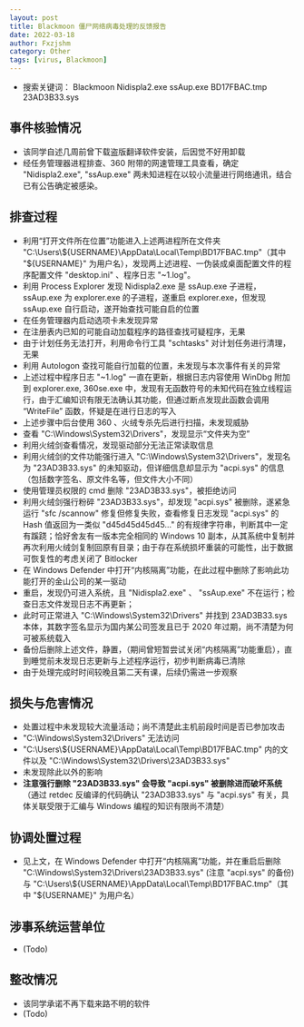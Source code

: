 ```yaml
---
layout: post
title: Blackmoon 僵尸网络病毒处理的反馈报告
date: 2022-03-18
author: Fxzjshm
category: Other
tags: [virus, Blackmoon]
---
```


* 搜索关键词： Blackmoon Nidispla2.exe ssAup.exe BD17FBAC.tmp 23AD3B33.sys

## 事件核验情况
* 该同学自述几周前曾下载盗版翻译软件安装，后因觉不好用卸载
* 经任务管理器进程排查、360 附带的网速管理工具查看，确定 "Nidispla2.exe", "ssAup.exe" 两未知进程在以较小流量进行网络通讯，结合已有公告确定被感染。

## 排查过程
* 利用“打开文件所在位置”功能进入上述两进程所在文件夹 "C:\Users\\\${USERNAME}\AppData\Local\Temp\BD17FBAC.tmp"（其中 "${USERNAME}" 为用户名），发现两上述进程、一伪装成桌面配置文件的程序配置文件 "desktop.ini" 、程序日志 "~1.log"。
* 利用 Process Explorer 发现 Nidispla2.exe 是 ssAup.exe 子进程，ssAup.exe 为 explorer.exe 的子进程，遂重启 explorer.exe，但发现 ssAup.exe 自行启动，遂开始查找可能自启的位置
* 在任务管理器内启动选项卡未发现异常
* 在注册表内已知的可能自动加载程序的路径查找可疑程序，无果
* 由于计划任务无法打开，利用命令行工具 "schtasks" 对计划任务进行清理，无果
* 利用 Autologon 查找可能自行加载的位置，未发现与本次事件有关的异常
* 上述过程中程序日志 "~1.log" 一直在更新，根据日志内容使用 WinDbg 附加到 explorer.exe, 360se.exe 中，发现有无函数符号的未知代码在独立线程运行，由于汇编知识有限无法确认其功能，但通过断点发现此函数会调用 “WriteFile” 函数，怀疑是在进行日志的写入
* 上述步骤中后台使用 360 、火绒专杀先后进行扫描，未发现威胁
* 查看 "C:\Windows\System32\Drivers"，发现显示“文件夹为空”
* 利用火绒剑查看情况，发现驱动部分无法正常读取信息
* 利用火绒剑的文件功能强行进入 "C:\Windows\System32\Drivers"，发现名为 "23AD3B33.sys" 的未知驱动，但详细信息却显示为 "acpi.sys" 的信息（包括数字签名、原文件名等，但文件大小不同）
* 使用管理员权限的 cmd 删除 "23AD3B33.sys"，被拒绝访问
* 利用火绒剑强行粉碎 "23AD3B33.sys"，却发现 "acpi.sys" 被删除，遂紧急运行 "sfc /scannow" 修复但修复失败，查看修复日志发现 "acpi.sys" 的 Hash 值返回为一类似 "d45d45d45d45..." 的有规律字符串，判断其中一定有蹊跷；恰好舍友有一版本完全相同的 Windows 10 副本，从其系统中复制并再次利用火绒剑复制回原有目录；由于存在系统损坏重装的可能性，出于数据可恢复性的考虑关闭了 Bitlocker
* 在 Windows Defender 中打开“内核隔离”功能，在此过程中删除了影响此功能打开的金山公司的某一驱动
* 重启，发现仍可进入系统，且 "Nidispla2.exe" 、 "ssAup.exe" 不在运行；检查日志文件发现日志不再更新；
* 此时可正常进入 "C:\Windows\System32\Drivers" 并找到 23AD3B33.sys 本体，其数字签名显示为国内某公司签发且已于 2020 年过期，尚不清楚为何可被系统载入
* 备份后删除上述文件，静置，（期间曾短暂尝试关闭“内核隔离”功能重启），直到睡觉前未发现日志更新与上述程序运行，初步判断病毒已清除
* 由于处理完成时时间较晚且第二天有课，后续仍需进一步观察

## 损失与危害情况
* 处置过程中未发现较大流量活动；尚不清楚此主机前段时间是否已参加攻击
* "C:\Windows\System32\Drivers" 无法访问
* "C:\Users\\\${USERNAME}\AppData\Local\Temp\BD17FBAC.tmp" 内的文件以及 "C:\Windows\System32\Drivers\23AD3B33.sys"
* 未发现除此以外的影响
* **注意强行删除 "23AD3B33.sys" 会导致 "acpi.sys" 被删除进而破坏系统** （通过 retdec 反编译的代码确认 "23AD3B33.sys" 与 "acpi.sys" 有关，具体关联受限于汇编与 Windows 编程的知识有限尚不清楚）

## 协调处置过程
* 见上文，在 Windows Defender 中打开“内核隔离”功能，并在重启后删除 "C:\Windows\System32\Drivers\23AD3B33.sys" (注意 "acpi.sys" 的备份) 与 "C:\Users\\\${USERNAME}\AppData\Local\Temp\BD17FBAC.tmp"（其中 "${USERNAME}" 为用户名）

## 涉事系统运营单位
* (Todo)

## 整改情况
* 该同学承诺不再下载来路不明的软件
* (Todo)